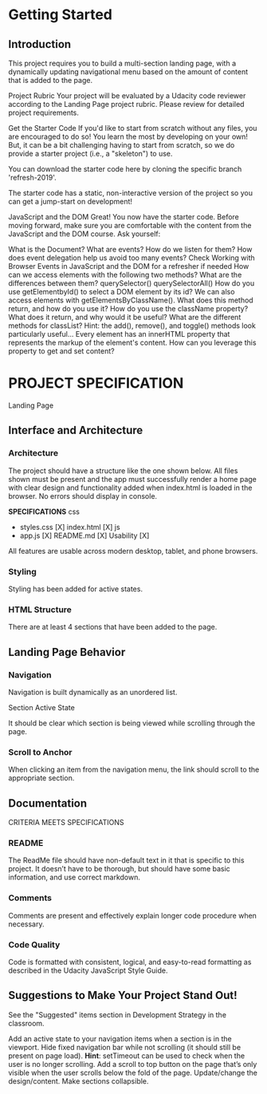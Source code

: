 # Getting Started
## Introduction
This project requires you to build a multi-section landing page, with a dynamically updating navigational menu based on the amount of content that is added to the page.

Project Rubric
Your project will be evaluated by a Udacity code reviewer according to the Landing Page project rubric. Please review for detailed project requirements.

Get the Starter Code
If you'd like to start from scratch without any files, you are encouraged to do so! You learn the most by developing on your own! But, it can be a bit challenging having to start from scratch, so we do provide a starter project (i.e., a "skeleton") to use.

You can download the starter code here by cloning the specific branch 'refresh-2019'.

The starter code has a static, non-interactive version of the project so you can get a jump-start on development!

JavaScript and the DOM
Great! You now have the starter code. Before moving forward, make sure you are comfortable with the content from the JavaScript and the DOM course. Ask yourself:

What is the Document?
What are events?
How do we listen for them?
How does event delegation help us avoid too many events?
Check Working with Browser Events in JavaScript and the DOM for a refresher if needed
How can we access elements with the following two methods? What are the differences between them?
querySelector()
querySelectorAll()
How do you use getElementbyId() to select a DOM element by its id?
We can also access elements with getElementsByClassName(). What does this method return, and how do you use it?
How do you use the className property? What does it return, and why would it be useful?
What are the different methods for classList?
Hint: the add(), remove(), and toggle() methods look particularly useful...
Every element has an innerHTML property that represents the markup of the element's content. How can you leverage this property to get and set content?
# PROJECT SPECIFICATION
Landing Page

## Interface and Architecture
### Architecture

The project should have a structure like the one shown below. All files shown must be present and the app must successfully render a home page with clear design and functionality added when index.html is loaded in the browser. No errors should display in console.

**SPECIFICATIONS**
css
- styles.css   [X] 
index.html [X]
js
- app.js [X]
README.md [X]
Usability [X]

All features are usable across modern desktop, tablet, and phone browsers.

### Styling

Styling has been added for active states.

### HTML Structure

There are at least 4 sections that have been added to the page.

## Landing Page Behavior

### Navigation

Navigation is built dynamically as an unordered list.

Section Active State

It should be clear which section is being viewed while scrolling through the page.

### Scroll to Anchor

When clicking an item from the navigation menu, the link should scroll to the appropriate section.

## Documentation

CRITERIA
MEETS SPECIFICATIONS
### README

The ReadMe file should have non-default text in it that is specific to this project. It doesn’t have to be thorough, but should have some basic information, and use correct markdown.

### Comments

Comments are present and effectively explain longer code procedure when necessary.

### Code Quality

Code is formatted with consistent, logical, and easy-to-read formatting as described in the Udacity JavaScript Style Guide.

## Suggestions to Make Your Project Stand Out!
See the "Suggested" items section in Development Strategy in the classroom.

Add an active state to your navigation items when a section is in the viewport.
Hide fixed navigation bar while not scrolling (it should still be present on page load).
**Hint**: setTimeout can be used to check when the user is no longer scrolling.
Add a scroll to top button on the page that’s only visible when the user scrolls below the fold of the page.
Update/change the design/content.
Make sections collapsible.